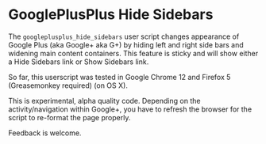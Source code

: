 # GooglePlusPlus Hide Sidebars

The `googleplusplus_hide_sidebars` user script changes appearance of Google Plus (aka Google+ aka G+) by hiding left and right side bars and widening main content containers. This feature is sticky and will show either a Hide Sidebars link or Show Sidebars link.

So far, this userscript was tested in Google Chrome 12 and Firefox 5 (Greasemonkey required) (on OS X).

This is experimental, alpha quality code. Depending on the activity/navigation within Google+, you have to refresh the browser for the script to re-format the page properly.

Feedback is welcome.